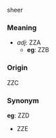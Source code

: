 sheer
### Meaning
+ _adj_: ZZA
    + __eg__: ZZB

### Origin

ZZC

### Synonym

__eg__: ZZD

+ ZZE


